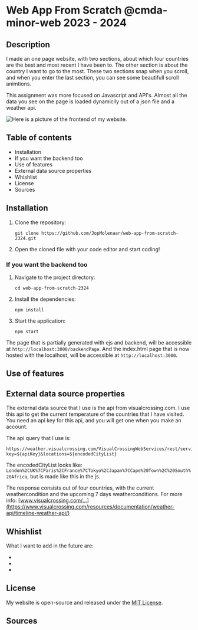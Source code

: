 # Web App From Scratch @cmda-minor-web 2023 - 2024

## Description

I made an one page website, with two sections, about which four countries are the best and most recent I have been to. The other section is about the country I want to go to the most. 
These two sections snap when you scroll, and when you enter the last section, you can see some beautifull scroll animtions.

This assignment was more focused on Javascript and API's. Almost all the data you see on the page is loaded dynamiclly out of a json file and a weather api. 

<!-- Add a nice poster image here at the end of the week, showing off your shiny frontend 📸 -->
![Here is a picture of the frontend of my website.](docs/images/shinyFrontEndPictureS1.png  "Shiny frontend picture of my website")

<!-- Maybe a table of contents here? 📚 -->

## Table of contents

- Installation
- If you want the backend too
- Use of features
- External data source properties
- Whishlist
- License
- Sources

<!-- features -->

<!-- How about a section that describes how to install this project? 🤓 -->

## Installation

1. Clone the repository:

    ```
    git clone https://github.com/JopMolenaar/web-app-from-scratch-2324.git
    ```

2. Open the cloned file with your code editor and start coding!

### If you want the backend too

1. Navigate to the project directory:

   ```
   cd web-app-from-scratch-2324
   ```

2. Install the dependencies:

   ```
   npm install
   ```

3. Start the application:

   ```
   npm start
   ```

The page that is partially generated with ejs and backend, will be accessible at `http://localhost:3000/backendPage`. And the index.html page that is now hosted with the localhost, will be accessible at `http://localhost:3000`.

<!-- ...but how does one use this project? What are its features 🤔 -->

## Use of features

<!-- What external data source is featured in your project and what are its properties 🌠 -->

## External data source properties

The external data source that I use is the api from visualcrossing.com.
I use this api to get the current temperature of the countries that I have visited. 
You need an api key for this api, and you will get one when you make an account. 

The api query that I use is:
```
https://weather.visualcrossing.com/VisualCrossingWebServices/rest/services/timelinemulti?key=${apiKey}&locations=${encodedCityList}
```

The encodedCityList looks like: `London%2CUK%7CParis%2CFrance%7CTokyo%2CJapan%7CCape%20Town%2C%20South%20Africa`, but is made like this in the js.

The response consists out of four countries, with the current weathercondition and the upcoming 7 days weatherconditions.
For more info: [www.visualcrossing.com/...](https://www.visualcrossing.com/resources/documentation/weather-api/timeline-weather-api/)

<!-- Maybe a checklist of done stuff and stuff still on your wishlist? ✅ -->

## Whishlist

What I want to add in the future are:

- 
- 
- 

<!-- How about a license here? 📜 (or is it a licence?) 🤷 -->

## License

My website is open-source and released under the [MIT License](LICENSE).

## Sources

<!-- costa rica url -->
<!-- https://www.google.com/search?sca_esv=7ec80514b65b74c1&sxsrf=ACQVn09rjC2rYX7-lijLe0tIXHMCW7oUcA:1707215307796&q=costa+rica+photo&tbm=isch&source=lnms&sa=X&ved=2ahUKEwjdjufPwJaEAxVOiv0HHe0dD0EQ0pQJegQIDRAB&biw=876&bih=1008&dpr=2#imgrc=N5eQGSEdiygMuM -->

<!-- bangkok url -->
<!-- https://www.google.com/search?q=bankok+photo&tbm=isch&ved=2ahUKEwjNtZirw5aEAxUZuP0HHbVwCK8Q2-cCegQIABAA&oq=bankok+photo&gs_lp=EgNpbWciDGJhbmtvayBwaG90bzIHEAAYgAQYE0jHEFAAWIsOcAF4AJABAJgBhQKgAaIGqgEFNS4wLjK4AQPIAQD4AQGKAgtnd3Mtd2l6LWltZ8ICCBAAGAcYHhgTwgIGEAAYBxgewgIGEAAYCBgeiAYB&sclient=img&ei=pAzCZc3TEpnw9u8PteGh-Ao&bih=1008&biw=876#imgrc=cfEz7jE5cRkDPM&imgdii=XQwwvypFIlFkpM -->

<!-- switzerland url -->
<!-- https://www.google.com/search?sca_esv=7ec80514b65b74c1&sxsrf=ACQVn0_fHrRjjEt79YKktw6hZh1DHpTP_g:1707216429392&q=switzerland&tbm=isch&source=lnms&sa=X&ved=2ahUKEwiu_s_mxJaEAxUbgv0HHYCGBlcQ0pQJegQICxAB&biw=876&bih=1008&dpr=2#imgrc=SmNTc-Wnwh4_qM -->

<!-- croatio url -->
<!-- https://www.google.com/search?sca_esv=7ec80514b65b74c1&sxsrf=ACQVn08gNPCsP1mxSxOPvR1aFHKWcjRyfA:1707216573478&q=croatia&tbm=isch&source=lnms&sa=X&sqi=2&ved=2ahUKEwjJs6qrxZaEAxX3iv0HHcphAwsQ0pQJegQIDhAB&biw=876&bih=1008&dpr=2#imgrc=bO8T9_3V5kdliM -->

<!-- star url -->
<!-- https://www.google.com/search?q=star+image+png&tbm=isch&ved=2ahUKEwiZ3Py6h5mEAxWTn_0HHcTyAREQ2-cCegQIABAA&oq=star+image+png&gs_lp=EgNpbWciDnN0YXIgaW1hZ2UgcG5nMgcQABiABBgTMggQABgHGB4YEzIIEAAYBxgeGBMyCBAAGAcYHhgTMggQABgHGB4YEzIIEAAYBxgeGBMyCBAAGAcYHhgTMggQABgHGB4YEzIIEAAYBxgeGBMyCBAAGAcYHhgTSN4JUOwHWOwHcAB4AJABAJgBwAGgAdsCqgEDMC4yuAEDyAEA-AEBigILZ3dzLXdpei1pbWfCAgQQIxgnwgIIEAAYCBgeGBOIBgE&sclient=img&ei=gmDDZZmTHpO_9u8PxOWHiAE&bih=1008&biw=1222#imgrc=LuWPo96zsnTMgM&imgdii=pMxVWPlb7sjnBM -->

<!-- photo japan Lands -->
<!-- https://www.google.com/search?sca_esv=30ba42da69d2c19f&sxsrf=ACQVn08hCVNWO1crst8OLfgsMzrVDrK20Q:1707140830784&q=japan+images&tbm=isch&source=lnms&sa=X&sqi=2&ved=2ahUKEwj_mbOWq5SEAxUHi_0HHQCeDp4Q0pQJegQICxAB&biw=767&bih=1008&dpr=2#imgrc=xjyss59VuaRNfM&imgdii=Wtux9k75AD6k6M -->

<!-- photo japan city -->
<!-- https://www.google.com/search?sca_esv=30ba42da69d2c19f&sxsrf=ACQVn08hCVNWO1crst8OLfgsMzrVDrK20Q:1707140830784&q=japan+images&tbm=isch&source=lnms&sa=X&sqi=2&ved=2ahUKEwj_mbOWq5SEAxUHi_0HHQCeDp4Q0pQJegQICxAB&biw=767&bih=1008&dpr=2#imgrc=tfm156pVr6kE4M -->

<!-- placeholder img -->
<!-- https://www.google.com/search?sca_esv=e723f428ea636eb3&sxsrf=ACQVn0_aPFc9E4Y6aMkqtiPFvyzvXsgd5Q:1707475737630&q=placeholder+img&tbm=isch&source=lnms&sa=X&ved=2ahUKEwjW5bbmip6EAxWy3AIHHS_wBX0Q0pQJegQICRAB&biw=688&bih=1008&dpr=2#imgrc=vJkCGU5orcVcLM -->


<!-- https://phuoc.ng/collection/html-dom/check-if-an-element-is-in-the-viewport/ -->

<!-- // ** source chat gpt
//prompt:
// How to do this with js without doing it manually? 
// First the list must be combined with the ‘|’ character:
// London,UK|Paris,France|Tokyo,Japan|Cape Town, South Africa
// And then it must be encoded for transmission:
// London%2CUK%7CParis%2CFrance%7CTokyo%2CJapan%7CCape%20Town%2C%20South%20Africa -->